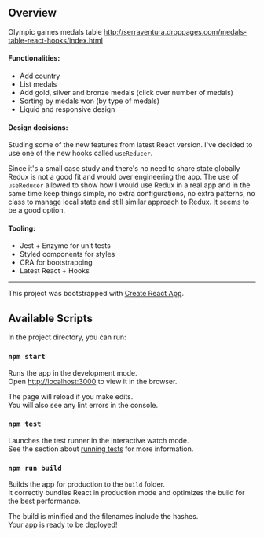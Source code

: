 ## Overview
Olympic games medals table
http://serraventura.droppages.com/medals-table-react-hooks/index.html


#### Functionalities:
 - Add country
 - List medals
 - Add gold, silver and bronze medals (click over number of medals)
 - Sorting by medals won (by type of medals)
 - Liquid and responsive design

#### Design decisions:
Studing some of the new features from latest React version. I've decided to use one of the new hooks called ```useReducer```. 

Since it's a small case study and there's no need to share state globally Redux is not a good fit and would over engineering the app. The use of ```useReducer``` allowed to show how I would use Redux in a real app and in the same time keep things simple, no extra configurations, no extra patterns, no class to manage local state and still similar approach to Redux. It seems to be a good option.

#### Tooling:
 - Jest + Enzyme for unit tests
 - Styled components for styles
 - CRA for bootstrapping
 - Latest React + Hooks

------

This project was bootstrapped with [Create React App](https://github.com/facebook/create-react-app).

## Available Scripts

In the project directory, you can run:

### `npm start`

Runs the app in the development mode.<br>
Open [http://localhost:3000](http://localhost:3000) to view it in the browser.

The page will reload if you make edits.<br>
You will also see any lint errors in the console.

### `npm test`

Launches the test runner in the interactive watch mode.<br>
See the section about [running tests](https://facebook.github.io/create-react-app/docs/running-tests) for more information.

### `npm run build`

Builds the app for production to the `build` folder.<br>
It correctly bundles React in production mode and optimizes the build for the best performance.

The build is minified and the filenames include the hashes.<br>
Your app is ready to be deployed!






